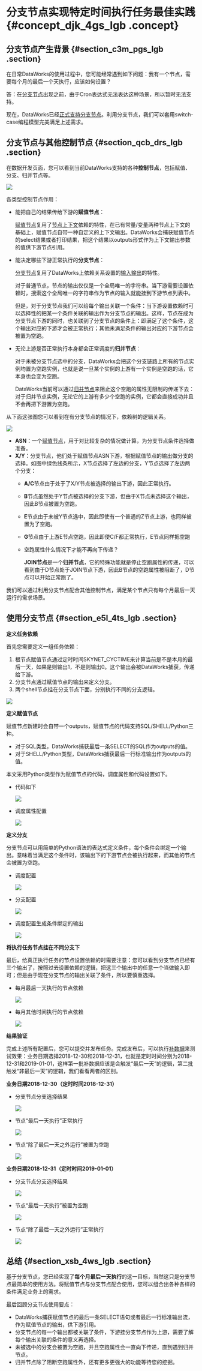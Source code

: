 # 分支节点实现特定时间执行任务最佳实践 {#concept_djk_4gs_lgb .concept}

## 分支节点产生背景 {#section_c3m_pgs_lgb .section}

在日常DataWorks的使用过程中，您可能经常遇到如下问题：我有一个节点，需要每个月的最后一个天执行，应该如何设置？

答：在[分支节点](../../../../../intl.zh-CN/使用指南/数据开发/节点类型/分支节点.md#)出现之前，由于Cron表达式无法表达这种场景，所以暂时无法支持。

现在，DataWorks已经[正式支持分支节点](../../../../../intl.zh-CN/产品简介/版本历史.md#)。利用分支节点，我们可以套用switch-case编程模型完美满足上述需求。

## 分支节点与其他控制节点 {#section_qcb_drs_lgb .section}

在数据开发页面，您可以看到当前DataWorks支持的各种**控制节点**，包括赋值、分支、归并节点等。

![](http://static-aliyun-doc.oss-cn-hangzhou.aliyuncs.com/assets/img/103578/155142081537235_zh-CN.png)

各类型控制节点作用：

-   能把自己的结果传给下游的**赋值节点**：

    [赋值节点](../../../../../intl.zh-CN/使用指南/数据开发/节点类型/赋值节点.md#)复用了[节点上下文](../../../../../intl.zh-CN/使用指南/数据开发/调度配置/节点上下文.md#)依赖的特性，在已有常量/变量两种节点上下文的基础上，赋值节点自带一种自定义的上下文输出。DataWorks会捕获赋值节点的select结果或者打印结果，把这个结果以outputs形式作为上下文输出参数的值供下游节点引用。

-   能决定哪些下游正常执行的**分支节点**：

    [分支节点](../../../../../intl.zh-CN/使用指南/数据开发/节点类型/分支节点.md#)复用了DataWorks上依赖关系设置的[输入输出](../../../../../intl.zh-CN/使用指南/数据开发/调度配置/依赖关系.md#)的特性。

    对于普通节点，节点的输出仅仅是一个全局唯一的字符串。当下游需要设置依赖时，搜索这个全局唯一的字符串作为节点的输入就能挂到下游节点列表中。

    但是，对于分支节点我们可以给每个输出关联一个条件：当下游设置依赖时可以选择性的把某一个条件关联的输出作为分支节点的输出。这样，节点在成为分支节点下游的同时，也关联到了分支节点的条件上：即满足了这个条件，这个输出对应的下游才会被正常执行；其他未满足条件的输出对应的下游节点会被置为空跑。

-   无论上游是否正常执行本身都会正常调度的**归并节点**：

    对于未被分支节点选中的分支，DataWorks会把这个分支链路上所有的节点实例均置为空跑实例，也就是说一旦某个实例的上游有一个实例是空跑的话，它本身也会变为空跑。

    DataWorks当前可以通过[归并节点](../../../../../intl.zh-CN/使用指南/数据开发/节点类型/归并节点.md#)来阻止这个空跑的属性无限制的传递下去：对于归并节点实例，无论它的上游有多少个空跑的实例，它都会直接成功并且不会再把下游置为空跑。


从下面这张图您可以看到在有分支节点的情况下，依赖树的逻辑关系。

![](http://static-aliyun-doc.oss-cn-hangzhou.aliyuncs.com/assets/img/103578/155142081537237_zh-CN.png)

-   **ASN**：一个[赋值节点](../../../../../intl.zh-CN/使用指南/数据开发/节点类型/赋值节点.md#)，用于对比较复杂的情况做计算，为分支节点条件选择做准备。
-   **X/Y**：分支节点，他们处于赋值节点ASN下游，根据赋值节点的输出做分支的选择。如图中绿色线条所示，X节点选择了左边的分支，Y节点选择了左边两个分支：
    -   **A/C**节点由于处于了X/Y节点被选择的输出下游，因此正常执行。
    -   **B**节点虽然处于Y节点被选择的分支下游，但由于X节点未选择这个输出，因此B节点被置为空跑。
    -   **E**节点由于未被Y节点选中，因此即使有一个普通的Z节点上游，也同样被置为了空跑。
    -   **G**节点由于上游E节点空跑，因此即使C/F都正常执行，E节点同样把空跑
    -   空跑属性什么情况下才能不再向下传递？

        **JOIN节点**是一个**归并节点**，它的特殊功能就是停止空跑属性的传递，可以看到由于D节点处于JOIN节点下游，因此B节点的空跑属性被阻断了，D节点可以开始正常跑了。


我们可以通过利用分支节点配合其他控制节点，满足某个节点只有每个月最后一天运行的需求场景。

## 使用分支节点 {#section_e5l_4ts_lgb .section}

**定义任务依赖**

首先您需要定义一组任务依赖：

1.  根节点赋值节点通过定时时间SKYNET\_CYCTIME来计算当前是不是本月的最后一天，如果是则输出1，不是则输出0。这个输出会被DataWorks捕获，传递给下游。
2.  分支节点通过赋值节点的输出来定义分支。
3.  两个shell节点挂在分支节点下面，分别执行不同的分支逻辑。

![](http://static-aliyun-doc.oss-cn-hangzhou.aliyuncs.com/assets/img/103578/155142081537238_zh-CN.png)

**定义赋值节点**

赋值节点新建时会自带一个outputs，赋值节点的代码支持SQL/SHELL/Python三种。

-   对于SQL类型，DataWorks捕获最后一条SELECT的SQL作为outputs的值。
-   对于SHELL/Python类型，DataWorks捕获最后一行标准输出作为outputs的值。

本文采用Python类型作为赋值节点的代码，调度属性和代码设置如下。

-   代码如下

    ![](http://static-aliyun-doc.oss-cn-hangzhou.aliyuncs.com/assets/img/103578/155142081537241_zh-CN.png)

-   调度属性配置

    ![](http://static-aliyun-doc.oss-cn-hangzhou.aliyuncs.com/assets/img/103578/155142081637242_zh-CN.png)


**定义分支**

分支节点可以用简单的Python语法的表达式定义条件，每个条件会绑定一个输出。意味着当满足这个条件时，该输出下的下游节点会被执行起来，而其他的节点会被置为空跑。

-   调度配置

    ![](http://static-aliyun-doc.oss-cn-hangzhou.aliyuncs.com/assets/img/103578/155142081637243_zh-CN.png)

-   分支配置

    ![](http://static-aliyun-doc.oss-cn-hangzhou.aliyuncs.com/assets/img/103578/155142081637244_zh-CN.png)

-   调度配置生成条件绑定的输出

    ![](http://static-aliyun-doc.oss-cn-hangzhou.aliyuncs.com/assets/img/103578/155142081637245_zh-CN.png)


**将执行任务节点挂在不同分支下**

最后，给真正执行任务的节点设置依赖的时需要注意：您可以看到分支节点已经有三个输出了，按照过去设置依赖的逻辑，把这三个输出中的任意一个当做输入即可；但是由于现在分支节点的输出关联了条件，所以要慎重选择。

-   每月最后一天执行的节点依赖

    ![](http://static-aliyun-doc.oss-cn-hangzhou.aliyuncs.com/assets/img/103578/155142081637246_zh-CN.png)

-   每月其他时间执行的节点依赖

    ![](http://static-aliyun-doc.oss-cn-hangzhou.aliyuncs.com/assets/img/103578/155142081637247_zh-CN.png)


**结果验证**

完成上述所有配置后，您可以提交并发布任务。完成发布后，可以执行[补数据](../../../../../intl.zh-CN/使用指南/运维中心/任务运维/补数据实例.md#)来测试效果：业务日期选择2018-12-30和2018-12-31，也就是定时时间分别为2018-12-31和2019-01-01，这样第一批补数据应该是会触发“最后一天”的逻辑，第二批触发“非最后一天”的逻辑，我们看看两者的区别。

**业务日期2018-12-30（定时时间2018-12-31）**

-   分支节点分支选择结果

    ![](http://static-aliyun-doc.oss-cn-hangzhou.aliyuncs.com/assets/img/103578/155142081637248_zh-CN.png)

-   节点“最后一天执行”正常执行

    ![](http://static-aliyun-doc.oss-cn-hangzhou.aliyuncs.com/assets/img/103578/155142081637249_zh-CN.png)

-   节点“除了最后一天之外运行”被置为空跑

    ![](http://static-aliyun-doc.oss-cn-hangzhou.aliyuncs.com/assets/img/103578/155142081637250_zh-CN.png)


**业务日期2018-12-31（定时时间2019-01-01）**

-   分支节点分支选择结果

    ![](http://static-aliyun-doc.oss-cn-hangzhou.aliyuncs.com/assets/img/103578/155142081637252_zh-CN.png)

-   节点“最后一天执行”被置为空跑

    ![](http://static-aliyun-doc.oss-cn-hangzhou.aliyuncs.com/assets/img/103578/155142081737253_zh-CN.png)

-   节点“除了最后一天之外运行”正常执行

    ![](http://static-aliyun-doc.oss-cn-hangzhou.aliyuncs.com/assets/img/103578/155142081737257_zh-CN.png)


## 总结 {#section_xsb_4ws_lgb .section}

基于分支节点，您已经实现了**每个月最后一天执行**的这一目标，当然这只是分支节点最简单的使用方法。将赋值节点与分支节点配合使用，您可以组合出各种各样的条件满足业务上的需求。

最后回顾分支节点使用要点：

-   DataWorks捕获赋值节点的最后一条SELECT语句或者最后一行标准输出流，作为赋值节点的输出，供下游引用。
-   分支节点的每一个输出都被关联了条件，下游挂分支节点作为上游，需要了解每个输出关联的条件的意义再选择。
-   未被选中的分支会被置为空跑，并且空跑属性会一直向下传递，直到遇到归并节点。
-   归并节点除了阻断空跑属性外，还有更多更强大的功能等待您的挖掘。

